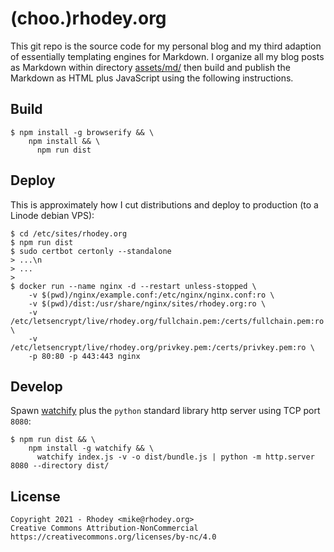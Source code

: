 # (choo.)rhodey.org
This git repo is the source code for my personal blog and my third adaption of essentially templating engines for Markdown. I organize all my blog posts as Markdown within directory [assets/md/](https://github.com/rhodey/rhodey.org/tree/master/assets/md) then build and publish the Markdown as HTML plus JavaScript using the following instructions.

## Build
```
$ npm install -g browserify && \
    npm install && \
      npm run dist
```

## Deploy
This is approximately how I cut distributions and deploy to production (to a Linode debian VPS):
```
$ cd /etc/sites/rhodey.org
$ npm run dist
$ sudo certbot certonly --standalone
> ...\n
> ...
>
$ docker run --name nginx -d --restart unless-stopped \
    -v $(pwd)/nginx/example.conf:/etc/nginx/nginx.conf:ro \
    -v $(pwd)/dist:/usr/share/nginx/sites/rhodey.org:ro \
    -v /etc/letsencrypt/live/rhodey.org/fullchain.pem:/certs/fullchain.pem:ro \
    -v /etc/letsencrypt/live/rhodey.org/privkey.pem:/certs/privkey.pem:ro \
    -p 80:80 -p 443:443 nginx
```

## Develop
Spawn [watchify](https://npmjs.com/package/watchify) plus the `python` standard library http server using TCP port `8080`:
```
$ npm run dist && \
    npm install -g watchify && \
      watchify index.js -v -o dist/bundle.js | python -m http.server 8080 --directory dist/
```

## License
```
Copyright 2021 - Rhodey <mike@rhodey.org>
Creative Commons Attribution-NonCommercial
https://creativecommons.org/licenses/by-nc/4.0
```
